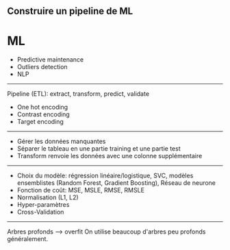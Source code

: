 ## Construire un pipeline de ML
# ML

* Predictive maintenance
* Outliers detection
* NLP

---

Pipeline (ETL): extract, transform, predict, validate

* One hot encoding
* Contrast encoding
* Target encoding

---

* Gérer les données manquantes
* Séparer le tableau en une partie training et une partie test
* Transform renvoie les données avec une colonne supplémentaire

---

* Choix du modèle: régression linéaire/logistique, SVC, modèles ensemblistes (Random Forest, Gradient Boosting), Réseau de neurone
* Fonction de coût: MSE, MSLE, RMSE, RMSLE
* Normalisation (L1, L2)
* Hyper-paramètres
* Cross-Validation

---

Arbres profonds --> overfit
On utilise beaucoup d'arbres peu profonds généralement.
